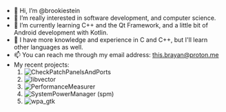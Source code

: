 - 👋 Hi, I’m @brookiestein
- 👀 I’m really interested in software development, and computer science.
- 🌱 I’m currently learning C++ and the Qt Framework, and a little bit of Android development with Kotlin.
- 💞️ I have more knowledge and experience in C and C++, but I'll learn other languages as well.
- 📫 You can reach me through my email address: this.brayan@proton.me
- My recent projects:
  1. ![CheckPatchPanelsAndPorts](https://github.com/brookiestein/CheckPatchPanelsAndPorts)
  2. ![libvector](https://github.com/brookiestein/libvector)
  3. ![PerformanceMeasurer](https://github.com/brookiestein/PerformanceMeasurer)
  4. ![SystemPowerManager (spm)](https://github.com/brookiestein/spm)
  5. ![wpa_gtk](https://github.com/brookiestein/wpa_gtk)

<!---
brookiestein/brookiestein is a ✨ special ✨ repository because its `README.md` (this file) appears on your GitHub profile.
You can click the Preview link to take a look at your changes.
--->
